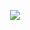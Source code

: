 <p align="center">
  <img src="https://user-images.githubusercontent.com/9300406/169698960-d0fe4ee9-242d-4eb0-abd1-170d7bdcd3f2.png">
</p>
